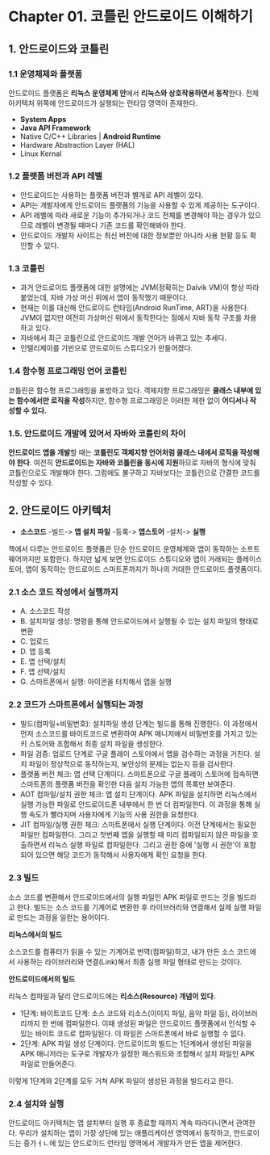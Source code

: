 # Chapter 01. 코틀린 안드로이드 이해하기

## 1. 안드로이드와 코틀린

### 1.1 운영체제와 플랫폼

안드로이드 플랫폼은 **리눅스 운영체제 안**에서 **리눅스와 상호작용하면서 동작**한다. 전체 아키텍처 위쪽에 안드로이드가 실행되는 런타임 영역이 존재한다.

- **System Apps**
- **Java API Framework**
- Native C/C++ Libraries | **Android Runtime**
- Hardware Abstraction Layer (HAL)
- Linux Kernal

### 1.2 플랫폼 버전과 API 레벨

- 안드로이드는 사용하는 플랫폼 버전과 별개로 API 레벨이 있다.
- API는 개발자에게 안드로이드 플랫폼의 기능을 사용할 수 있게 제공하는 도구이다. 
- API 레벨에 따라 새로운 기능이 추가되거나 코드 전체를 변경해야 하는 경우가 있으므로 레벨이 변경될 때마다 기존 코드를 확인해봐야 한다.
- 안드로이드 개발자 사이트는 최신 버전에 대한 정보뿐만 아니라 사용 현황 등도 확인할 수 있다.

### 1.3 코틀린

- 과거 안드로이드 플랫폼에 대한 설명에는 JVM(정확히는 Dalvik VM)이 항상 따라붙었는데, 자바 가상 머신 위에서 앱이 동작했기 때문이다.
- 현재는 이를 대신해 안드로이드 런타임(Android RunTime, ART)을 사용한다. JVM이 없지만 여전히 가상머신 위에서 동작한다는 점에서 자바 동작 구조를 차용하고 있다.
- 자바에서 최근 코틀린으로 안드로이드 개발 언어가 바뀌고 있는 추세다.
- 인텔리제이를 기반으로 안드로이드 스튜디오가 만들어졌다.

### 1.4 함수형 프로그래밍 언어 코틀린

코틀린은 함수형 프로그래밍을 표방하고 있다. 객체지향 프로그래밍은 **클래스 내부에 있는 함수에서만 로직을 작성**하지만, 함수형 프로그래밍은 이러한 제한 없이 **어디서나 작성할 수 있다.**

### 1.5. 안드로이드 개발에 있어서 자바와 코틀린의 차이

**안드로이드 앱을 개발**할 때는 **코틀린도 객체지향 언어처럼 클래스 내에서 로직을 작성해야 한다**. 여전히 **안드로이드는 자바와 코틀린을 동시에 지원**하므로 자바의 형식에 맞춰 코틀린으로도 개발해야 한다. 그럼에도 불구하고 자바보다는 코틀린으로 간결한 코드를 작성할 수 있다.

## 2. 안드로이드 아키텍처

- **소스코드** -빌드-> **앱 설치 파일** -등록-> **앱스토어** -설치-> **실행**

책에서 다루는 안드로이드 플랫폼은 단순 안드로이드 운영체제와 앱이 동작하는 소프트웨어까지만 포함한다. 하지만 넓게 보면 안드로이드 스튜디오와 앱이 거래되는 플레이스토어, 앱이 동작하는 안드로이드 스마트폰까지가 하나의 거대한 안드로이드 플랫폼이다.

### 2.1 소스 코드 작성에서 실행까지

- A. 소스코드 작성
- B. 설치파일 생성: 명령을 통해 안드로이드에서 실행될 수 있는 설치 파일의 형태로 변환
- C. 업로드
- D. 앱 등록
- E. 앱 선택/설치
- F. 앱 선택/설치
- G. 스마트폰에서 실행: 아이콘을 터치해서 앱을 실행



### 2.2 코드가 스마트폰에서 실행되는 과정

- 빌드(컴파일+비밀번호): 설치파일 생성 단계는 빌드를 통해 진행한다. 이 과정에서 먼저 소스코드를 바이트코드로 변환하여 APK 매니저에서 비밀번호를 가지고 있는 키 스토어와 조합해서 최종 설치 파일을 생성한다.
- 파일 검증: 업로드 단계로 구글 플레이 스토어에서 앱을 검수하는 과정을 거친다. 설치 파일이 정상적으로 동작하는지, 보안상의 문제는 없는지 등을 검사한다.
- 플랫폼 버전 체크: 앱 선택 단계이다. 스마트폰으로 구글 플레이 스토어에 접속하면 스마트폰의 플랫폼 버전을 확인한 다음 설치 가능한 앱의 목록만 보여준다.
- AOT 컴파일/설치 권한 체크: 앱 설치 단계이다. APK 파일을 설치하면 리눅스에서 실행 가능한 파일로 안드로이드폰 내부에서 한 번 더 컴파일한다. 이 과정을 통해 실행 속도가 빨라지며 사용자에게 기능의 사용 권한을 요청한다.
- JIT 컴파일/실행 권한 체크: 스마트폰에서 실행 단계이다. 이전 단계에서는 필요한 파일만 컴파일한다. 그리고 첫번째 앱을 실행할 때 미리 컴파일되지 않은 파일을 호출하면서 리눅스 실행 파일로 컴파일한다. 그리고 권한 중에 '실행 시 권한'이 포함되어 있으면 해당 코드가 동작해서 사용자에게 확인 요청을 한다.



### 2.3 빌드

소스 코드를 변환해서 안드로이드에서의 실행 파일인 APK 파일로 만드는 것을 빌드라고 한다. 빌드는 소스 코드를 기계어로 변환한 후 라이브러리와 연결해서 실제 실행 파일로 만드는 과정을 일컫는 용어이다.

**리눅스에서의 빌드**

소스코드를 컴퓨터가 읽을 수 있는 기계어로 번역(컴파일)하고, 내가 만든 소스 코드에서 사용하는 라이브러리와 연결(Link)해서 최종 실행 파일 형태로 만드는 것이다.

**안드로이드에서의 빌드**

리눅스 컴파일과 달리 안드로이드에는 **리소스(Resource) 개념이 있다.**

- 1단계: 바이트코드 단계: 소스 코드와 리소스(이미지 파일, 음악 파일 등), 라이브러리까지 한 번에 컴파일한다. 이때 생성된 파일은 안드로이드 플랫폼에서 인식할 수 있는 바이트 코드로 컴파일된다. 이 파일은 스마트폰에서 바로 실행할 수 없다.
- 2단계: APK 파일 생성 단계이다. 안드로이드의 빌드는 1단계에서 생성된 파일을 APK 매니저라는 도구로 개발자가 설정한 패스워드와 조합해서 설치 파일인 APK 파일로 만들어준다. 

이렇게 1단계와 2단계를 모두 거쳐 APK 파일이 생성된 과정을 빌드라고 한다.



### 2.4 설치와 실행

안드로이드 아키텍처는 앱 설치부터 실행 후 종료할 때까지 계속 따라다니면서 관여한다. 우리가 설치하는 앱이 가장 상단에 있는 애플리케이션 영역에서 동작하고, 안드로이드는 중가ㅓㄴ에 있는 안드로이드 런타임 영역에서 개발자가 만든 앱을 제어한다.



